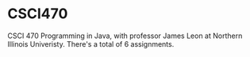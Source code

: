 # CSCI470
CSCI 470 Programming in Java, with professor James Leon at Northern Illinois Univeristy. There's a total of 6 assignments.
